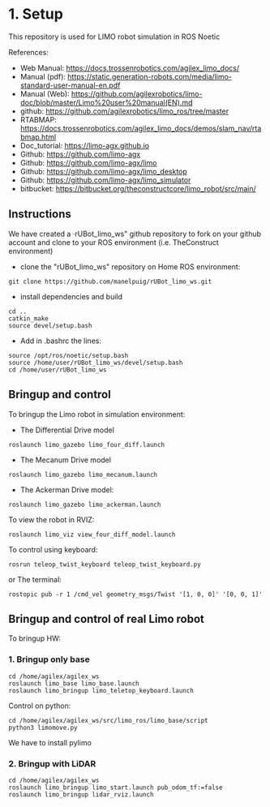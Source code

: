 # **1. Setup**

This repository is used for LIMO robot simulation in ROS Noetic

References:

- Web Manual: https://docs.trossenrobotics.com/agilex_limo_docs/
- Manual (pdf): https://static.generation-robots.com/media/limo-standard-user-manual-en.pdf
- Manual (Web): https://github.com/agilexrobotics/limo-doc/blob/master/Limo%20user%20manual(EN).md
- github: https://github.com/agilexrobotics/limo_ros/tree/master
- RTABMAP: https://docs.trossenrobotics.com/agilex_limo_docs/demos/slam_nav/rtabmap.html
- Doc_tutorial: https://limo-agx.github.io
- Github: https://github.com/limo-agx
- Github: https://github.com/limo-agx/limo
- Github: https://github.com/limo-agx/limo_desktop
- Github: https://github.com/limo-agx/limo_simulator
- bitbucket: https://bitbucket.org/theconstructcore/limo_robot/src/main/

## **Instructions**

We have created a ·rUBot_limo_ws" github repository to fork on your github account and clone to your ROS environment (i.e. TheConstruct environment)
- clone the "rUBot_limo_ws" repository on Home ROS environment:
````shell
git clone https://github.com/manelpuig/rUBot_limo_ws.git
````
- install dependencies and build
````shell
cd ..
catkin_make
source devel/setup.bash
````
- Add in .bashrc the lines:
````shell
source /opt/ros/noetic/setup.bash
source /home/user/rUBot_limo_ws/devel/setup.bash
cd /home/user/rUBot_limo_ws
````

## **Bringup and control**

To bringup the Limo robot in simulation environment:
- The Differential Drive model
````shell
roslaunch limo_gazebo limo_four_diff.launch 
````
- The Mecanum Drive model
````shell
roslaunch limo_gazebo limo_mecanum.launch 
````
- The Ackerman Drive model:
````shell
roslaunch limo_gazebo limo_ackerman.launch 
````
To view the robot in RVIZ:
````shell
roslaunch limo_viz view_four_diff_model.launch
````
To control using keyboard:
````shell
rosrun teleop_twist_keyboard teleop_twist_keyboard.py
````
or The terminal:
````shell
rostopic pub -r 1 /cmd_vel geometry_msgs/Twist '[1, 0, 0]' '[0, 0, 1]'
````

## **Bringup and control of real Limo robot**

To bringup HW:

### **1. Bringup only base**

````shell
cd /home/agilex/agilex_ws
roslaunch limo_base limo_base.launch
roslaunch limo_bringup limo_teletop_keyboard.launch
````

Control on python:
````shell
cd /home/agilex/agilex_ws/src/limo_ros/limo_base/script
python3 limomove.py
````
We have to install pylimo


### **2. Bringup with LiDAR**

````shell
cd /home/agilex/agilex_ws
roslaunch limo_bringup limo_start.launch pub_odom_tf:=false
roslaunch limo_bringup lidar_rviz.launch
````
